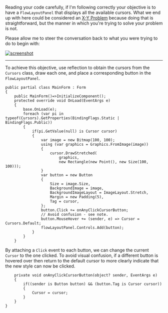 Reading your code carefully, if I'm following correctly your objective is to have a `FlowLayoutPanel` that displays all the available cursors. What we end up with here could be considered an [X-Y Problem](https://meta.stackexchange.com/a/66378) because doing that is straightforward, but the manner in which you're trying to solve your problem is not. 

Please allow me to steer the conversation back to what you were trying to do to begin with:

[![screenshot][1]][1]

***


To achieve this objective, use reflection to obtain the cursors from the `Cursors` class, draw each one, and place a corresponding button in the `FlowLayoutPanel`.

    public partial class MainForm : Form
    {
        public MainForm()=>InitializeComponent();
        protected override void OnLoad(EventArgs e)
        {
            base.OnLoad(e);
            foreach (var pi in typeof(Cursors).GetProperties(BindingFlags.Static | BindingFlags.Public))
            {
                if(pi.GetValue(null) is Cursor cursor)
                {
                    var image = new Bitmap(100, 100);
                    using (var graphics = Graphics.FromImage(image))
                    {
                        cursor.DrawStretched(
                            graphics,
                            new Rectangle(new Point(), new Size(100, 100)));
                    }
                    var button = new Button
                    {
                        Size = image.Size,
                        BackgroundImage = image,
                        BackgroundImageLayout = ImageLayout.Stretch,
                        Margin = new Padding(5),
                        Tag = cursor,
                    };
                    button.Click += onAnyClickCursorButton;
                    // Avoid confusion - see note.
                    button.MouseHover += (sender, e) => Cursor = Cursors.Default;
                    flowLayoutPanel.Controls.Add(button);
                }
            }
        }

By attaching a `Click` event to each button, we can change the current `Cursor` to the one clicked. To avoid visual confusion, if a different button is hovered over then return to the default cursor to more clearly indicate that the new style can now be clicked.

        private void onAnyClickCursorButton(object? sender, EventArgs e)
        {
            if((sender is Button button) && (button.Tag is Cursor cursor)) 
            {
                Cursor = cursor;
            }
        }
    }


  [1]: https://i.stack.imgur.com/3SBtK.png